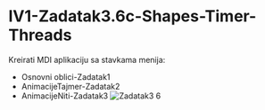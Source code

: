 # IV1-Zadatak3.6c-Shapes-Timer-Threads
Kreirati MDI aplikaciju sa stavkama menija:

- Osnovni oblici-Zadatak1
- AnimacijeTajmer-Zadatak2
- AnimacijeNiti-Zadatak3
![Zadatak3 6](https://github.com/tspirot/IV1-Zadatak3.6c-Shapes-Timer-Threads/assets/62893666/047ac8d5-5810-4291-a819-b1d11cfe785c)
